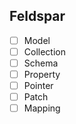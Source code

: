 ## Feldspar

* [ ] Model
* [ ] Collection
* [ ] Schema
* [ ] Property
* [ ] Pointer
* [ ] Patch
* [ ] Mapping
